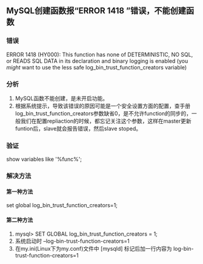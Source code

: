 ## MySQL创建函数报“ERROR 1418 ”错误，不能创建函数

### 错误
ERROR 1418 (HY000): This function has none of DETERMINISTIC, NO SQL, or READS SQL DATA in its declaration and binary logging is enabled (you *might* want to use the less safe log_bin_trust_function_creators variable)


### 分析
1. MySQL函数不能创建，是未开启功能。
2. 根据系统提示，导致该错误的原因可能是一个安全设置方面的配置，查手册log_bin_trust_function_creators参数缺省0，是不允许function的同步的，一般我们在配置repliaction的时候，都忘记关注这个参数，这样在master更新funtion后，slave就会报告错误，然后slave stoped。


### 验证
show variables like '%func%';



### 解决方法
#### 第一种方法
set global log_bin_trust_function_creators=1;
#### 第二种方法
1. mysql> SET GLOBAL log_bin_trust_function_creators = 1;
2. 系统启动时 –log-bin-trust-function-creators=1
3. 在my.ini(Linux下为my.conf)文件中 [mysqld] 标记后加一行内容为 log-bin-trust-function-creators=1
